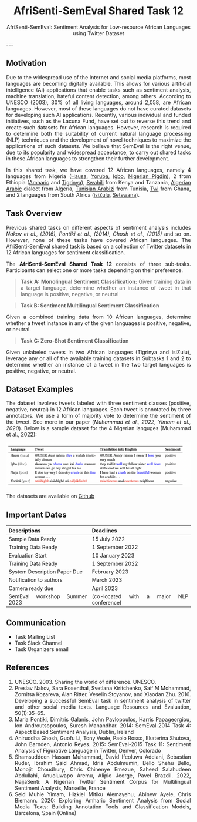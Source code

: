 <center>

#   **AfriSenti-SemEval Shared Task 12** 
AfriSenti-SemEval: Sentiment Analysis for Low-resource African Languages using Twitter Dataset
</center>
---

## **Motivation**

Due to the widespread use of the Internet and social media platforms, most languages are becoming digitally available. This allows for various artificial
intelligence (AI) applications that enable tasks such as sentiment analysis, machine translation, hateful content detection, among others. According to UNESCO (2003), 30% of all living languages, around 2,058, are African languages. However, most of these languages do not have curated datasets for developing such AI applications. Recently, various individual and funded initiatives, such as the Lacuna Fund, have set out to reverse
this trend and create such datasets for African languages. However, research is required to determine both the suitability of current natural language processing (NLP) techniques and the development of novel techniques to maximize the applications of such datasets. We believe that SemEval is the right venue, due to its popularity and widespread acceptance, to carry out shared tasks in these African languages to strengthen their further development.

In this shared task, we have covered 12 African languages, namely 4 languages from Nigeria ([Hausa](https://en.wikipedia.org/wiki/Hausa_language), [Yoruba](https://en.wikipedia.org/wiki/Yoruba_language), [Igbo](https://en.wikipedia.org/wiki/Igbo_language), [Nigerian Pigdin](https://en.wikipedia.org/wiki/Nigerian_Pidgin)), 2 from Ethiopia ([Amharic](https://en.wikipedia.org/wiki/Amharic) and [Tigrinya](https://en.wikipedia.org/wiki/Tigrinya_language)), [Swahili](https://en.wikipedia.org/wiki/Swahili_language) from Kenya and Tanzania,  [Algerian Arabic](https://en.wikipedia.org/wiki/Algerian_Arabic) dialect from Algeria, [Tunisian Arabizi](https://en.wikipedia.org/wiki/Tunisian_Arabic) from Tunisia, [Twi](https://en.wikipedia.org/wiki/Twi) from Ghana, and 2 languages from South Africa ([isiZulu](https://en.wikipedia.org/wiki/Zulu_language), [Setswana](https://en.wikipedia.org/wiki/Tswana_language)).



## **Task Overview**

Previous shared tasks on different aspects of sentiment analysis includes <cite>Nakov et al., (2016), Pontiki et al., (2014), Ghosh et al., (2015)</cite> and so on. However, none of these tasks have covered African languages. The AfriSenti-SemEval shared task is based on a collection of Twitter datasets in 12 African languages for sentiment classification.

The **AfriSenti-SemEval Shared Task 12** consists of three sub-tasks. Participants can select one or more tasks depending on their preference. 

> **Task A: Monolingual Sentiment Classification:**
> Given training data in a target language, determine whether an instance of tweet in that language is positive, negative, or neutral

> **Task B: Sentiment  Multilingual Sentiment Classification**

Given a combined training data from 10 African languages, determine whether a tweet instance in any of the given languages is positive, negative, or neutral.

> **Task C: Zero-Shot Sentiment Classification**

Given unlabeled tweets in two African languages (Tigrinya and isiZulu), leverage any or all of the available training datasets in Subtasks 1 and 2 to determine whether an instance of a tweet in the two target languages is positive, negative, or neutral.

## **Dataset Examples**

The dataset involves tweets labeled with three sentiment classes (positive, negative, neutral) in 12 African languages. Each tweet is annotated by three annotators. We use a form of majority vote to determine the sentiment of the tweet. See more in our paper (<cite>Muhammad et al., 2022</cite>, <cite>Yimam et al., 2020</cite>).
 Below is a sample dataset for the 4 Nigerian languges (Muhammad et al., 2022):

![Dataset Example](dataset.png)

The datasets are available on [Github](https://github.com/afrisenti-semeval/afrisent-semeval-dataset)


## **Important Dates**


| Descriptions |  Deadlines |
| --- | --- |
| Sample Data Ready  | 15 July 2022 |
| Training Data Ready | 1 September 2022 |
| Evaluation Start  | 10 January 2023|
| Training Data Ready | 1 September 2022 |
| System Description Paper Due |  February 2023  |
| Notification to authors   | March 2023   |
| Camera ready due   | April 2023  |
| SemEval workshop Summer 2023  |(co-located with a major NLP conference) | 



## **Communication**

- Task Mailing List 
- Task Slack Channel
- Task Organizers email


## References

   1. UNESCO. 2003. Sharing the world of difference. UNESCO.
   2. Preslav Nakov, Sara Rosenthal, Svetlana Kiritchenko, Saif M Mohammad, Zornitsa Kozareva, Alan Ritter, Veselin Stoyanov, and Xiaodan Zhu. 2016. Developing a successful SemEval task in sentiment analysis of twitter and other social media texts. Language Resources and Evaluation, 50(1):35–65.
   3. Maria Pontiki, Dimitris Galanis, John Pavlopoulos, Harris Papageorgiou, Ion Androutsopoulos, Suresh Manandhar. 2014: SemEval-2014 Task 4: Aspect Based Sentiment Analysis, Dublin, Ireland
   4. Aniruddha Ghosh, Guofu Li, Tony Veale, Paolo Rosso, Ekaterina Shutova, John Barnden, Antonio Reyes. 2015: SemEval-2015 Task 11: Sentiment Analysis of Figurative Language in Twitter, Denver, Colorado
   5. Shamsuddeen Hassan Muhammad, David Ifeoluwa Adelani, Sebastian Ruder, Ibrahim Said Ahmad, Idris Abdulmumin, Bello Shehu Bello, Monojit Choudhury, Chris Chinenye Emezue, Saheed Salahudeen Abdullahi, Anuoluwapo Aremu, Alipio Jeorge, Pavel Brazdil. 2022, NaijaSenti: A Nigerian Twitter Sentiment Corpus for Multilingual Sentiment Analysis, Marseille, France
   6. Seid Muhie Yimam, Hizkiel Mitiku Alemayehu, Abinew Ayele, Chris Biemann. 2020: Exploring Amharic Sentiment Analysis from Social Media Texts: Building Annotation Tools and Classification Models, Barcelona, Spain (Online)


<style>
body {
text-align: justify}
</style>

